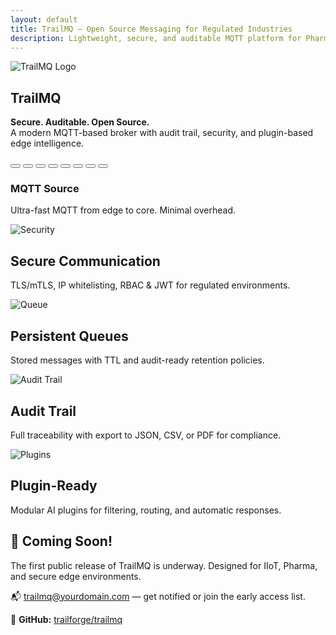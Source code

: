 ```yaml
---
layout: default
title: TrailMQ – Open Source Messaging for Regulated Industries
description: Lightweight, secure, and auditable MQTT platform for Pharma and IIoT.
---
```


<section class="trailmq-landing">
  <!-- Hero Section -->
  <div class="hero">
    <img src="/assets/images/logos/trailmq_logo_with_text.svg" alt="TrailMQ Logo" class="logo">
    <h1>TrailMQ</h1>
    <p><strong>Secure. Auditable. Open Source.</strong><br>
    A modern MQTT-based broker with audit trail, security, and plugin-based edge intelligence.</p>
  </div>

  <!-- =========================================
       TrailMQ Feature Wheel
       ========================================= -->
  <section class="wheel-section">
    <div id="pipeline-widget" class="pipeline-widget">
      <div id="pipeline-circle" class="circle">
        <button class="station" style="--i:0"><img src="/assets/images/logos/features/feature_icon_mqtt.svg" alt=""></button>
        <button class="station" style="--i:1"><img src="/assets/images/logos/features/feature_icon_secure_gateway.svg" alt=""></button>
        <button class="station" style="--i:2"><img src="/assets/images/logos/features/feature_icon_message_queue.svg" alt=""></button>
        <button class="station" style="--i:3"><img src="/assets/images/logos/features/feature_icon_audit_trail.svg" alt=""></button>
        <button class="station" style="--i:4"><img src="/assets/images/logos/features/feature_icon_rule_engine.svg" alt=""></button>
        <button class="station" style="--i:5"><img src="/assets/images/logos/features/feature_icon_plugin_slot.svg" alt=""></button>
        <button class="station" style="--i:6"><img src="/assets/images/logos/features/feature_icon_semantic_router.svg" alt=""></button>
        <button class="station" style="--i:7"><img src="/assets/images/logos/features/feature_icon_receiver.svg" alt=""></button>
      </div>
      <div id="pipeline-info" class="pipeline-info">
        <img id="pipeline-icon" src="/assets/images/logos/features/feature_icon_mqtt.svg" alt="" class="info-icon">
        <h3 id="pipeline-title">MQTT Source</h3>
        <p id="pipeline-desc">Ultra-fast MQTT from edge to core. Minimal overhead.</p>
      </div>
    </div>
    <script src="/assets/js/pipeline.js"></script>
  </section>

  <!-- =========================================
       TrailMQ Features Overview
       ========================================= -->
  <section class="features-section">
    <div class="features-grid">
      <div class="feature-card">
        <img src="/assets/images/logos/features/feature_icon_secure_gateway.svg" alt="Security" class="icon">
        <h2>Secure Communication</h2>
        <p>TLS/mTLS, IP whitelisting, RBAC & JWT for regulated environments.</p>
      </div>
      <div class="feature-card">
        <img src="/assets/images/logos/features/feature_icon_message_queue.svg" alt="Queue" class="icon">
        <h2>Persistent Queues</h2>
        <p>Stored messages with TTL and audit-ready retention policies.</p>
      </div>
      <div class="feature-card">
        <img src="/assets/images/logos/features/feature_icon_audit_trail.svg" alt="Audit Trail" class="icon">
        <h2>Audit Trail</h2>
        <p>Full traceability with export to JSON, CSV, or PDF for compliance.</p>
      </div>
      <div class="feature-card">
        <img src="/assets/images/logos/features/feature_icon_plugin_slot.svg" alt="Plugins" class="icon">
        <h2>Plugin-Ready</h2>
        <p>Modular AI plugins for filtering, routing, and automatic responses.</p>
      </div>
    </div>
  </section>

  <!-- =========================================
       Call To Action
       ========================================= -->
  <section class="cta">
    <h2>🚀 Coming Soon!</h2>
    <p>The first public release of TrailMQ is underway. Designed for IIoT, Pharma, and secure edge environments.</p>
    <p>📬 <a href="mailto:trailmq@yourdomain.com">trailmq@yourdomain.com</a> — get notified or join the early access list.</p>
    <p>🔗 <strong>GitHub:</strong> <a href="https://github.com/trailforge/trailmq" target="_blank">trailforge/trailmq</a></p>
  </section>
</section>
